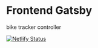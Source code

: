 # Frontend Gatsby

bike tracker controller

[![Netlify Status](https://api.netlify.com/api/v1/badges/795eff30-fd31-4fd5-b968-f38a47b30036/deploy-status)](https://app.netlify.com/sites/biketracker/deploys)
